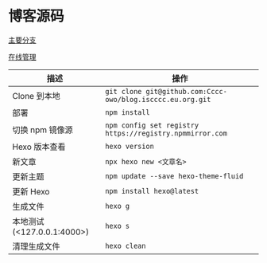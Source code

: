 # 博客源码

[主要分支](https://blog.iscccc.eu.org)

[在线管理](https://blog-edit.iscccc.eu.org/)

|描述|操作|
|----|----|
|Clone 到本地|```git clone git@github.com:Cccc-owo/blog.iscccc.eu.org.git```|
|部署|```npm install```|
|切换 npm 镜像源|```npm config set registry https://registry.npmmirror.com```|
|Hexo 版本查看|```hexo version```|
|新文章|```npx hexo new <文章名>```|
|更新主题|```npm update --save hexo-theme-fluid```|
|更新 Hexo|```npm install hexo@latest```|
|生成文件|```hexo g```|
|本地测试(<127.0.0.1:4000>)|```hexo s```|
|清理生成文件|```hexo clean```|

